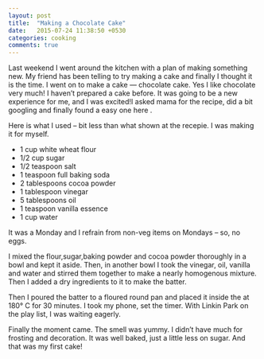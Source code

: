 ```yaml
---
layout: post
title:  "Making a Chocolate Cake"
date:   2015-07-24 11:38:50 +0530
categories: cooking
comments: true
---
```

Last weekend I went around the kitchen with a plan of making something new. My friend has been telling to try making a cake and finally I thought it is the time. I went on to make a cake — chocolate cake. Yes I like chocolate very much! I haven’t prepared a cake before. It was going to be a new experience for me, and I was excited!I asked mama for the recipe, did a bit googling and finally found a easy one here .

Here is what I used – bit less than what shown at the recepie. I was making it for myself.

 * 1 cup white wheat flour
 * 1/2 cup sugar
 * 1/2 teaspoon salt
 * 1 teaspoon full baking soda
 * 2 tablespoons cocoa powder
 * 1 tablespoon vinegar
 * 5 tablespoons oil
 * 1 teaspoon vanilla essence
 * 1 cup water

It was a Monday and I refrain from non-veg items on Mondays – so, no eggs.

I mixed the flour,sugar,baking powder and cocoa powder thoroughly in a bowl and kept it aside. Then, in another bowl I took the  vinegar, oil, vanilla and water and stirred them together to make a nearly homogenous mixture. Then I added a dry ingredients to it to make the batter.

Then I poured the batter to a floured round pan and placed it inside the at 180° C for 30 minutes. I took my phone, set the timer. With Linkin Park  on the play list, I was waiting eagerly.

Finally the moment came. The smell was yummy. I didn’t have much for frosting and decoration. It was well baked, just a little less on sugar. And that was my first cake!
